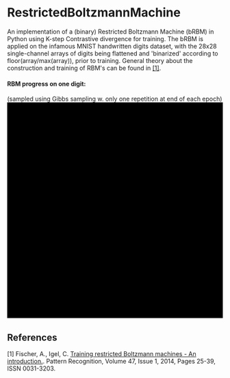 # RestrictedBoltzmannMachine
An implementation of a (binary) Restricted Boltzmann Machine (bRBM) in Python using K-step Contrastive divergence for
training. The bRBM is applied on the infamous MNIST handwritten digits dataset, with the 28x28 single-channel arrays 
of digits being flattened and 'binarized' according to floor(array/max(array)), prior to training. General theory about the construction and training
of RBM's can be found in [[1]](#1).

#### RBM progress on one digit:
(sampled using Gibbs sampling w. only one repetition at end of each epoch)
![alt text](https://github.com/seba2390/RestrictedBoltzmannMachine/blob/main/media/RBM_capture.gif "bRBM")

## References
<a id="1">[1]</a> 
Fischer, A., Igel, C.
[Training restricted Boltzmann machines - An introduction.](https://doi.org/10.1016/j.patcog.2013.05.025).
Pattern Recognition, Volume 47, Issue 1, 2014, Pages 25-39, ISSN 0031-3203.
